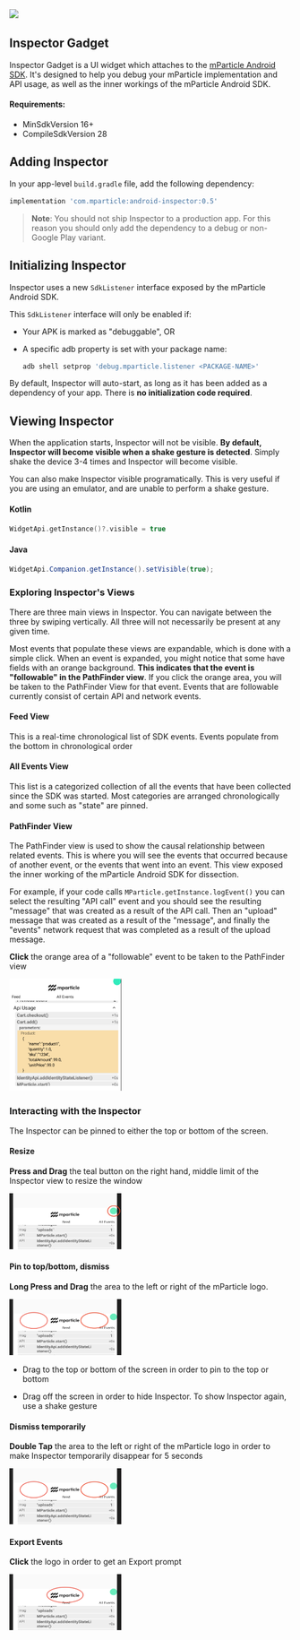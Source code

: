 <img src="https://static.mparticle.com/sdk/mp_logo_black.svg" width="280">

## Inspector Gadget

Inspector Gadget is a UI widget which attaches to the [mParticle Android SDK](https://github.com/mParticle/mparticle-android-sdk). It's designed to help you debug your mParticle implementation and API usage, as well as the inner workings of the mParticle Android SDK.

#### Requirements:

- MinSdkVersion 16+
- CompileSdkVersion 28

## Adding Inspector

In your app-level `build.gradle` file, add the following dependency:

```groovy
implementation 'com.mparticle:android-inspector:0.5'
```

> **Note**: You should not ship Inspector to a production app. For this reason you should only add the dependency to a debug or non-Google Play variant.

## Initializing Inspector

Inspector uses a new `SdkListener` interface exposed by the mParticle Android SDK. 

This `SdkListener` interface will only be enabled if:

- Your APK is marked as "debuggable", OR
- A specific adb property is set with your package name:

    ```sh
    adb shell setprop 'debug.mparticle.listener <PACKAGE-NAME>'
    ```

By default, Inspector will auto-start, as long as it has been added as a dependency of your app. There is **no initialization code required**.

## Viewing Inspector

When the application starts, Inspector will not be visible. **By default, Inspector will become visible when a shake gesture is detected**. Simply shake the device 3-4 times and Inspector will become visible.

You can also make Inspector visible programatically. This is very useful if you are using an emulator, and are unable to perform a shake gesture.

#### Kotlin

```kt
WidgetApi.getInstance()?.visible = true
```

#### Java

```java
WidgetApi.Companion.getInstance().setVisible(true);
```

### Exploring Inspector's Views

There are three main views in Inspector. You can navigate between the three by swiping vertically. All three will not necessarily be present at any given time.

Most events that populate these views are expandable, which is done with a simple click. When an event is expanded, you might notice that some have fields with an orange background. **This indicates that the event is "followable" in the PathFinder view**. If you click the orange area, you will be taken to the PathFinder View for that event. Events that are followable currently consist of certain API and network events.

#### Feed View

This is a real-time chronological list of SDK events. Events populate from the bottom in chronological order

#### All Events View

This list is a categorized collection of all the events that have been collected since the SDK was started. Most categories are arranged chronologically and some such as "state" are pinned.

#### PathFinder View

The PathFinder view is used to show the causal relationship between related events. This is where you will see the events that occurred because of another event, or the events that went into an event. This view exposed the inner working of the mParticle Android SDK for dissection.

For example, if your code calls `MParticle.getInstance.logEvent()` you can select the resulting "API call" event and you should see the resulting "message" that was created as a result of the API call. Then an "upload" message that was created as a result of the "message", and finally the "events" network request that was completed as a result of the upload message.

**Click** the orange area of a "followable" event to be taken to the PathFinder view

<img src="./Inspector_Clickable.png" width=200 height=200>

### Interacting with the Inspector

The Inspector can be pinned to either the top or bottom of the screen.

#### Resize

**Press and Drag** the teal button on the right hand, middle limit of the Inspector view to resize the window

<img src="./Inspector_Resize.png" width=200 height=100>

#### Pin to top/bottom, dismiss

**Long Press and Drag** the area to the left or right of the mParticle logo.

<img src="./Inspector_Drag.png" width=200 height=100>

* Drag to the top or bottom of the screen in order to pin to the top or bottom

* Drag off the screen in order to hide Inspector. To show Inspector again, use a shake gesture

#### Dismiss temporarily

**Double Tap** the area to the left or right of the mParticle logo in order to make Inspector temporarily disappear for 5 seconds

<img src="./Inspector_Drag.png" width=200 height=100>

#### Export Events

**Click** the logo in order to get an Export prompt

<img src="./Inspector_Export.png" width=200 height=100>

